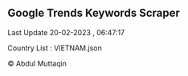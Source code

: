 

## Google Trends Keywords Scraper 
 
Last Update 20-02-2023 , 06:47:17

Country List :
VIETNAM.json



© Abdul Muttaqin 
